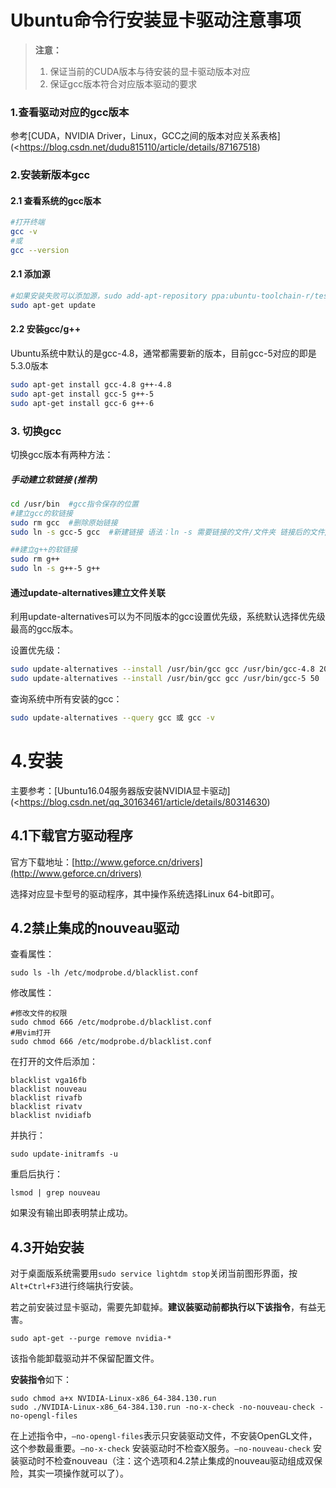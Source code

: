 # Ubuntu命令行安装显卡驱动注意事项

> **注意：**
>
> 1. 保证当前的CUDA版本与待安装的显卡驱动版本对应
> 2. 保证gcc版本符合对应版本驱动的要求

### 1.查看驱动对应的gcc版本

参考[CUDA，NVIDIA Driver，Linux，GCC之间的版本对应关系表格](<https://blog.csdn.net/dudu815110/article/details/87167518)

### 2.安装新版本gcc

#### 2.1 查看系统的gcc版本

```bash
#打开终端
gcc -v
#或
gcc --version
```

#### 2.1 添加源

```bash
#如果安装失败可以添加源，sudo add-apt-repository ppa:ubuntu-toolchain-r/test
sudo apt-get update
```

#### 2.2 安装gcc/g++

Ubuntu系统中默认的是gcc-4.8，通常都需要新的版本，目前gcc-5对应的即是5.3.0版本

```bash
sudo apt-get install gcc-4.8 g++-4.8
sudo apt-get install gcc-5 g++-5
sudo apt-get install gcc-6 g++-6
```

###  3. 切换gcc

切换gcc版本有两种方法：

##### 手动建立软链接 (推荐)

```bash
cd /usr/bin  #gcc指令保存的位置
#建立gcc的软链接
sudo rm gcc  #删除原始链接
sudo ln -s gcc-5 gcc  #新建链接 语法：ln -s 需要链接的文件/文件夹 链接后的文件/文件夹

##建立g++的软链接
sudo rm g++
sudo ln -s g++-5 g++
```

#### 通过update-alternatives建立文件关联

利用update-alternatives可以为不同版本的gcc设置优先级，系统默认选择优先级最高的gcc版本。

设置优先级：

```bash
sudo update-alternatives --install /usr/bin/gcc gcc /usr/bin/gcc-4.8 20
sudo update-alternatives --install /usr/bin/gcc gcc /usr/bin/gcc-5 50
```

查询系统中所有安装的gcc：

```bash
sudo update-alternatives --query gcc 或 gcc -v 
```

# 4.安装

主要参考：[Ubuntu16.04服务器版安装NVIDIA显卡驱动](<https://blog.csdn.net/qq_30163461/article/details/80314630)

## 4.1下载官方驱动程序

官方下载地址：[http://www.geforce.cn/drivers](http://www.geforce.cn/drivers)

选择对应显卡型号的驱动程序，其中操作系统选择Linux 64-bit即可。

## 4.2禁止集成的nouveau驱动

查看属性：

```shell
sudo ls -lh /etc/modprobe.d/blacklist.conf
```

修改属性：

```shell
#修改文件的权限
sudo chmod 666 /etc/modprobe.d/blacklist.conf
#用vim打开
sudo chmod 666 /etc/modprobe.d/blacklist.conf
```

在打开的文件后添加：

```
blacklist vga16fb
blacklist nouveau
blacklist rivafb
blacklist rivatv
blacklist nvidiafb
```

并执行：

```shell
sudo update-initramfs -u
```

重启后执行：

```shell
lsmod | grep nouveau
```

如果没有输出即表明禁止成功。

## 4.3开始安装

对于桌面版系统需要用`sudo service lightdm stop`关闭当前图形界面，按`Alt+Ctrl+F3`进行终端执行安装。

若之前安装过显卡驱动，需要先卸载掉。**建议装驱动前都执行以下该指令**，有益无害。

```shell
sudo apt-get --purge remove nvidia-*
```

该指令能卸载驱动并不保留配置文件。

**安装指令**如下：

```shell
sudo chmod a+x NVIDIA-Linux-x86_64-384.130.run
sudo ./NVIDIA-Linux-x86_64-384.130.run -no-x-check -no-nouveau-check -no-opengl-files
```

在上述指令中，`–no-opengl-files`表示只安装驱动文件，不安装OpenGL文件，这个参数最重要。`–no-x-check` 安装驱动时不检查X服务。`–no-nouveau-check` 安装驱动时不检查nouveau（注：这个选项和4.2禁止集成的nouveau驱动组成双保险，其实一项操作就可以了）。

